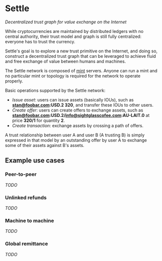 # Settle

*Decentralized trust graph for value exchange on the Internet*

While cryptocurrencies are maintained by distributed ledgers with no central
authority, their trust model and graph is still fully centralized: everyone has
to trust the currency.

Settle's goal is to explore a new trust primitive on the Internet, and doing
so, construct a decentralized trust graph that can be leveraged to achieve
fluid and free exchange of value between humans and machines.

The Settle network is composed of [mint](mint/README.md) servers. Anyone can
run a mint and no particular mint or topology is required for the network to
operate properly.

Basic operations supported by the Settle network:
- *Issue asset*: users can issue assets (basically IOUs), such as
  **stan@foobar.com:USD.2 320**, and transfer these IOUs to other users.
- *Create offer*: users can create offers to exchange assets, such as
  **stan@foobar.com:USD.2/info@sightglasscofee.com:AU-LAIT.0** at price
  **320/1** for quantity **2**.
- *Create transaction*: exchange assets by crossing a path of offers.

A trust relationship between user A and user B (A trusting B) is simply
expressed in that model by an outstanding offer by user A to exchange some of
their assets against B's assets.

## Example use cases

### Peer-to-peer

*TODO*

### Unlinked refunds

*TODO*

### Machine to machine

*TODO*

### Global remittance

*TODO*

